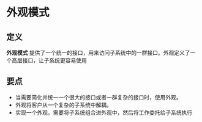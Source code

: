 # 外观模式
## 定义
**外观模式** 提供了一个统一的接口，用来访问子系统中的一群接口。外观定义了一个高层接口，让子系统更容易使用
## 要点
 - 当需要简化并统一一个很大的接口或者一群复杂的接口时，使用外观。
 - 外观将客户从一个复杂的子系统中解耦。
 - 实现一个外观，需要将子系统组合进外观中，然后将工作委托给子系统执行

